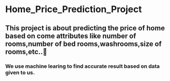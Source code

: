 # Home_Price_Prediction_Project
## This project is about predicting the price of home based on come attributes like number of rooms,number of bed rooms,washrooms,size of rooms,etc..🏡
### We use machine learing to find accurate result based on data given to us.
